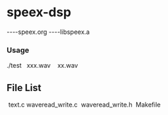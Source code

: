 # speex-dsp
----speex.org
----libspeex.a
### Usage
./test   xxx.wav    xx.wav


## File List 
 text.c waveread_write.c  waveread_write.h  Makefile 

